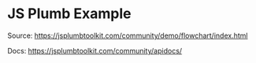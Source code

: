 JS Plumb Example
================

Source: https://jsplumbtoolkit.com/community/demo/flowchart/index.html

Docs: https://jsplumbtoolkit.com/community/apidocs/
